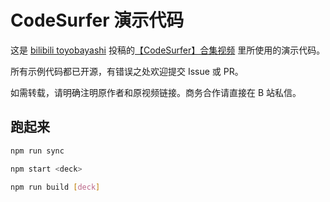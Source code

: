 # CodeSurfer 演示代码

这是 [bilibili toyobayashi](https://space.bilibili.com/2976348) 投稿的[【CodeSurfer】合集视频](https://space.bilibili.com/2976348/channel/collectiondetail?sid=219593) 里所使用的演示代码。

所有示例代码都已开源，有错误之处欢迎提交 Issue 或 PR。

如需转载，请明确注明原作者和原视频链接。商务合作请直接在 B 站私信。

## 跑起来

```bash
npm run sync

npm start <deck>

npm run build [deck]
```
